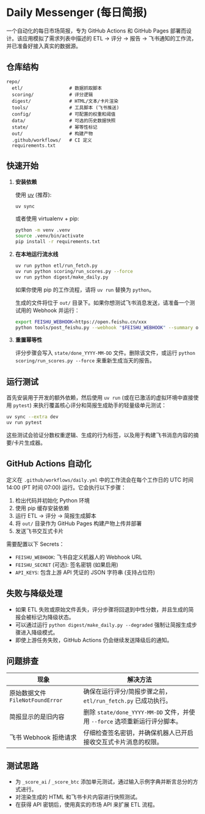 # Daily Messenger (每日简报)

一个自动化的每日市场简报，专为 GitHub Actions 和 GitHub Pages 部署而设计。该应用模拟了需求列表中描述的 ETL → 评分 → 报告 → 飞书通知的工作流，并已准备好接入真实的数据源。

## 仓库结构

```
repo/
  etl/                 # 数据抓取脚本
  scoring/             # 评分逻辑
  digest/              # HTML/文本/卡片渲染
  tools/               # 工具脚本 (飞书推送)
  config/              # 可配置的权重和阈值
  data/                # 可选的历史数据快照
  state/               # 幂等性标记
  out/                 # 构建产物
  .github/workflows/   # CI 定义
  requirements.txt
```

## 快速开始

1. **安装依赖**

    使用 [uv](https://github.com/astral-sh/uv) (推荐):

    ```bash
    uv sync
    ```

    或者使用 virtualenv + pip:

    ```bash
    python -m venv .venv
    source .venv/bin/activate
    pip install -r requirements.txt
    ```

2. **在本地运行流水线**

    ```bash
    uv run python etl/run_fetch.py
    uv run python scoring/run_scores.py --force
    uv run python digest/make_daily.py
    ```

    如果你使用 pip 的工作流程，请将 `uv run` 替换为 `python`。

    生成的文件将位于 `out/` 目录下。如果你想测试飞书消息发送，请准备一个测试用的 Webhook 并运行：

    ```bash
    export FEISHU_WEBHOOK=https://open.feishu.cn/xxx
    python tools/post_feishu.py --webhook "$FEISHU_WEBHOOK" --summary out/digest_summary.txt --card out/digest_card.json
    ```

3. **重置幂等性**

    评分步骤会写入 `state/done_YYYY-MM-DD` 文件。删除该文件，或运行 `python scoring/run_scores.py --force` 来重新生成当天的报告。

## 运行测试

首先安装用于开发的额外依赖，然后使用 `uv run` (或在已激活的虚拟环境中直接使用 `pytest`) 来执行覆盖核心评分和简报生成助手的轻量级单元测试：

```bash
uv sync --extra dev
uv run pytest
```

这些测试会验证分数权重逻辑、生成的行为标签，以及用于构建飞书消息内容的摘要/卡片生成器。

## GitHub Actions 自动化

定义在 `.github/workflows/daily.yml` 中的工作流会在每个工作日的 UTC 时间 14:00 (PT 时间 07:00) 运行。它会执行以下步骤：

1. 检出代码并初始化 Python 环境
2. 使用 pip 缓存安装依赖
3. 运行 ETL → 评分 → 简报生成脚本
4. 将 `out/` 目录作为 GitHub Pages 构建产物上传并部署
5. 发送飞书交互式卡片

需要配置以下 Secrets：

- `FEISHU_WEBHOOK`: 飞书自定义机器人的 Webhook URL
- `FEISHU_SECRET` (可选): 签名密钥 (如果启用)
- `API_KEYS`: 包含上游 API 凭证的 JSON 字符串 (支持占位符)

## 失败与降级处理

- 如果 ETL 失败或原始文件丢失，评分步骤将回退到中性分数，并且生成的简报会被标记为降级状态。
- 可以通过运行 `python digest/make_daily.py --degraded` 强制让简报生成步骤进入降级模式。
- 即使上游任务失败，GitHub Actions 仍会继续发送降级后的通知。

## 问题排查

| 现象 | 解决方法 |
| --- | --- |
| 原始数据文件 `FileNotFoundError` | 确保在运行评分/简报步骤之前，`etl/run_fetch.py` 已成功执行。 |
| 简报显示的是旧内容 | 删除 `state/done_YYYY-MM-DD` 文件，并使用 `--force` 选项重新运行评分脚本。 |
| 飞书 Webhook 拒绝请求 | 仔细检查签名密钥，并确保机器人已开启接收交互式卡片消息的权限。 |

## 测试思路

- 为 `_score_ai` / `_score_btc` 添加单元测试，通过输入示例字典并断言总分的方式进行。
- 对渲染生成的 HTML 和飞书卡片内容进行快照测试。
- 在获得 API 密钥后，使用真实的市场 API 来扩展 ETL 流程。
